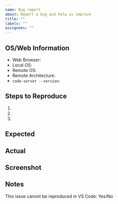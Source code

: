 ```yaml
---
name: Bug report
about: Report a bug and help us improve
title: ""
labels: ""
assignees: ""
---
```


<!--

Hi there! 👋

Thanks for reporting a bug. Please see https://github.com/cdr/code-server/blob/main/docs/FAQ.md#how-do-i-debug-issues-with-code-server and include any logging information relevant to the issue.

Please search for existing issues before filing, as they may contain additional information about the problem and descriptions of workarounds. Provide as much information as you can, so that we can reproduce the issue. Otherwise, we may not be able to help diagnose the problem, and may close the issue as unreproducible or incomplete. For visual defects, please include screenshots to help us understand the issue.
-->

## OS/Web Information

- Web Browser:
- Local OS:
- Remote OS:
- Remote Architecture:
- `code-server --version`:

## Steps to Reproduce

1.
2.
3.

## Expected

<!-- What should happen? -->

## Actual

<!-- What actually happens? -->

## Screenshot

<!-- Ideally provide a screenshot, gif, video or screenrecording -->

## Notes

<!-- If you can reproduce the issue on vanilla VS Code,
please file the issue at the VS Code repository instead. -->

This issue cannot be reproduced in VS Code: Yes/No
